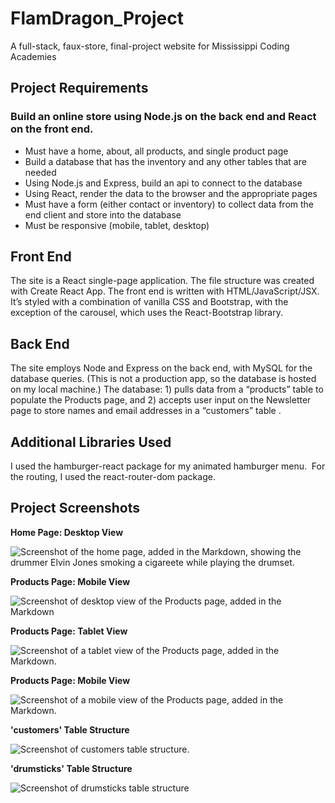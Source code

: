 # FlamDragon_Project
A full-stack, faux-store, final-project website for Mississippi Coding Academies

## Project Requirements

### Build an online store using Node.js on the back end and React on the front end.

- Must have a home, about, all products, and single product page
- Build a database that has the inventory and any other tables that are needed
- Using Node.js and Express, build an api to connect to the database
- Using React, render the data to the browser and the appropriate pages
- Must have a form (either contact or inventory) to collect data from the end client and store into the database
- Must be responsive (mobile, tablet, desktop)

## Front End  

The site is a React single-page application. The file structure was created with Create React App. The front end is written with HTML/JavaScript/JSX. It’s styled with a combination of vanilla CSS and Bootstrap, with the exception of the carousel, which uses the React-Bootstrap library. 

## Back End

The site employs Node and Express on the back end, with MySQL for the database queries. (This is not a production app, so the database is hosted on my local machine.) The database: 1) pulls data from a “products” table to populate the Products page, and 2) accepts user input on the Newsletter page to store names and email addresses in a “customers” table .

## Additional Libraries Used

I used the hamburger-react package for my animated hamburger menu.  For the routing, I used the react-router-dom package.

## Project Screenshots

**Home Page: Desktop View**

![Screenshot of the home page, added in the Markdown, showing the drummer Elvin Jones smoking a cigareete while playing the drumset.](https://github.com/sydekix/FlamDragon_Project/assets/30737202/0d6f5e38-de9d-4a06-8a94-81e73ccb4ea6)




**Products Page: Mobile View**

![Screenshot of desktop view of the Products page, added in the Markdown](https://github.com/sydekix/FlamDragon_Project/assets/30737202/49ae105a-9dab-4dc6-9e91-c77c1b30b85c)





**Products Page: Tablet View**

![Screenshot of a tablet view of the Products page, added in the Markdown.](https://github.com/sydekix/FlamDragon_Project/assets/30737202/b447156d-f245-449c-93bd-911db77aeaa0)





**Products Page: Mobile View**

![Screenshot of a mobile view of the Products page, added in the Markdown.](https://github.com/sydekix/FlamDragon_Project/assets/30737202/da816215-9af4-4756-8096-72321377061d)





**'customers' Table Structure**

![Screenshot of customers table structure.](https://github.com/sydekix/FlamDragon_Project/assets/30737202/c08fbc17-646d-450a-b1f7-3fb463f1379c)





**'drumsticks' Table Structure**

![Screenshot of drumsticks table structure](https://github.com/sydekix/FlamDragon_Project/assets/30737202/ff97b517-5d5d-4a4d-bc47-a32e35d9f704)
